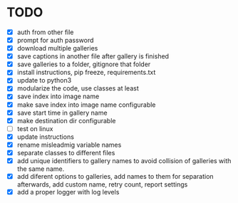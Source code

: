 # TODO

- [x] auth from other file
- [x] prompt for auth password
- [x] download multiple galleries
- [x] save captions in another file after gallery is finished
- [x] save galleries to a folder, gitignore that folder
- [x] install instructions, pip freeze, requirements.txt
- [x] update to python3
- [x] modularize the code, use classes at least
- [x] save index into image name
- [x] make save index into image name configurable
- [x] save start time in gallery name
- [x] make destination dir configurable
- [ ] test on linux
- [x] update instructions
- [x] rename misleadmig variable names
- [x] separate classes to different files
- [x] add unique identifiers to gallery names to avoid collision of galleries with the same name.
- [x] add diferent options to galleries, add names to them for separation afterwards, add custom name, retry count, report settings
- [x] add a proper logger with log levels